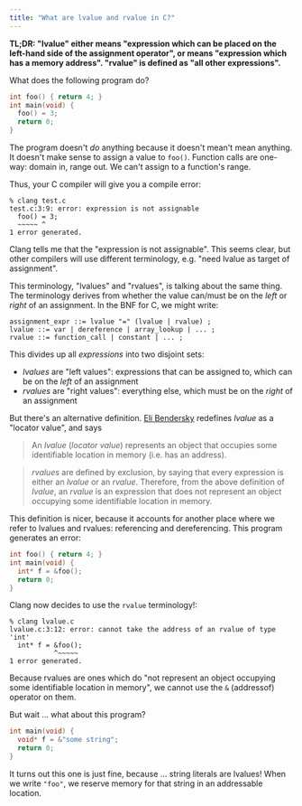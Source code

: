 ```yaml
---
title: "What are lvalue and rvalue in C?"
---
```


**TL;DR: "lvalue" either means "expression which can be placed on the left-hand side of the assignment operator", or means "expression which has a memory address". "rvalue" is defined as "all other expressions".**

What does the following program do?

```c
int foo() { return 4; }
int main(void) {
  foo() = 3;
  return 0;
}
```

The program doesn't _do_ anything because it doesn't mean't mean anything. It doesn't make sense to assign a value to `foo()`. Function calls are one-way: domain in, range out. We can't assign to a function's range.

Thus, your C compiler will give you a compile error:

```
% clang test.c
test.c:3:9: error: expression is not assignable
  foo() = 3;
  ~~~~~ ^
1 error generated.
```

Clang tells me that the "expression is not assignable". This seems clear, but other compilers will use different terminology, e.g. "need lvalue as target of assignment".

This terminology, "lvalues" and "rvalues", is talking about the same thing. The terminology derives from whether the value can/must be on the _left_ or _right_ of an assignment. In the BNF for C, we might write:

```bnf
assignment_expr ::= lvalue "=" (lvalue | rvalue) ;
lvalue ::= var | dereference | array_lookup | ... ;
rvalue ::= function_call | constant | ... ;
```

This divides up all _expressions_ into two disjoint sets:

* _lvalues_ are "left values": expressions that can be assigned to, which can be on the _left_ of an assignment
* _rvalues_ are "right values": everything else, which must be on the _right_ of an assignment

But there's an alternative definition. [Eli Bendersky](http://eli.thegreenplace.net/2011/12/15/understanding-lvalues-and-rvalues-in-c-and-c) redefines _lvalue_ as a "locator value", and says

> An _lvalue_ (_locator value_) represents an object that occupies some identifiable location in memory (i.e. has an address).

> _rvalues_ are defined by exclusion, by saying that every expression is either an _lvalue_ or an _rvalue_. Therefore, from the above definition of _lvalue_, an _rvalue_ is an expression that does not represent an object occupying some identifiable location in memory.

This definition is nicer, because it accounts for another place where we refer to lvalues and rvalues: referencing and dereferencing. This program generates an error:

```c
int foo() { return 4; }
int main(void) {
  int* f = &foo();
  return 0;
}
```

Clang now decides to use the `rvalue` terminology!:

```
% clang lvalue.c
lvalue.c:3:12: error: cannot take the address of an rvalue of type 'int'
  int* f = &foo();
           ^~~~~~
1 error generated.
```

Because rvalues are ones which do "not represent an object occupying some identifiable location in memory", we cannot use the `&` (addressof) operator on them.

But wait ... what about this program?

```c
int main(void) {
  void* f = &"some string";
  return 0;
}
```

It turns out this one is just fine, because ... string literals are lvalues! When we write `"foo"`, we reserve memory for that string in an addressable location.
